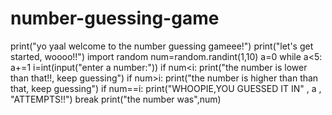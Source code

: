 # number-guessing-game
print("yo yaal welcome to the number guessing gameee!")
print("let's get started, woooo!!")
import random
num=random.randint(1,10)
a=0
while a<5:
    a+=1
    i=int(input("enter a number:"))
    if num<i:
        print("the number is lower than that!!, keep guessing")
    if num>i:
        print("the number is higher than than that, keep guessing")
    if num==i:
        print("WHOOPIE,YOU GUESSED IT IN" , a , "ATTEMPTS!!")
        break
        print("the number was",num)

